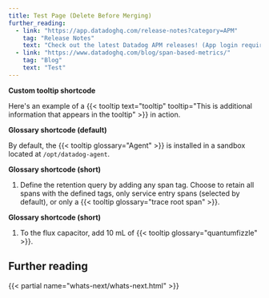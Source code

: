 ```yaml
---
title: Test Page (Delete Before Merging)
further_reading:
  - link: "https://app.datadoghq.com/release-notes?category=APM"
    tag: "Release Notes"
    text: "Check out the latest Datadog APM releases! (App login required)"
  - link: "https://www.datadoghq.com/blog/span-based-metrics/"
    tag: "Blog"
    text: "Test"
---
```

**Custom tooltip shortcode**

Here's an example of a {{< tooltip text="tooltip" tooltip="This is additional information that appears in the tooltip" >}} in action.

**Glossary shortcode (default)**

By default, the {{< tooltip glossary="Agent" >}} is installed in a sandbox located at `/opt/datadog-agent`.

**Glossary shortcode (short)**

1. Define the retention query by adding any span tag. Choose to retain all spans with the defined tags, only service entry spans (selected by default), or only a {{< tooltip glossary="trace root span" >}}.

**Glossary shortcode (short)**

1. To the flux capacitor, add 10 mL of {{< tooltip glossary="quantumfizzle" >}}.

## Further reading

{{< partial name="whats-next/whats-next.html" >}}